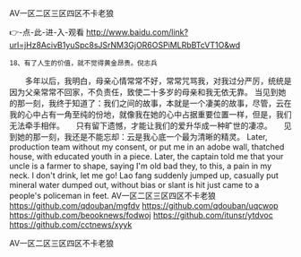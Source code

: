 
AV一区二区三区四区不卡老狼




👉-点-此-进-入-观看  http://www.baidu.com/link?url=jHz8AcivB1yuSpc8sJSrNM3GjOR6OSPiMLRbBTcVT1O&wd




	18、有了人生的价值，就不觉得黄金昂贵。倪志兵
　　多年以后，我明白，母亲心情常常不好，常常咒骂我，对我过分严厉，统统是因为父亲常常不回家，不负责任，致使二十多岁的母亲和我无依无靠。
当见到她的那一刻，我终于知道了：我们之间的故事，本就是一个凄美的故事，尽管，云在我的心中占有一角至纯的份地，就像我在她的心中占据重要位置一样，但是，我们无法牵手相伴。　　只有留下遗憾，才能让我们的爱升华成一种旷世的凄凉。　　见到她的那一刻，我还是不能忘却：云是我心底一个最为清晰的精灵。
Later, production team without my consent, or put me in an adobe wall, thatched house, with educated youth in a piece.
Later, the captain told me that your uncle is a farmer to shape, saying I'm old bad they, to this, a pain in my neck.
I don't drink, let me go!
Lao fang suddenly jumped up, casually put mineral water dumped out, without bias or slant is hit just came to a people's policeman in feet.
AV一区二区三区四区不卡老狼 https://github.com/qdouban/mgfdv
https://github.com/qdouban/uqcwop
https://github.com/beooknews/fodwoj
https://github.com/itunsr/ytdvoc
https://github.com/cctnews/xyyk





AV一区二区三区四区不卡老狼
